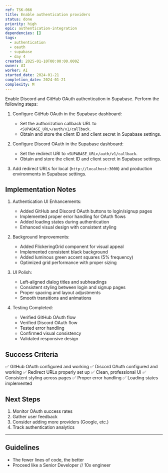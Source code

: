 ```yaml
---
ref: TSK-066
title: Enable authentication providers
status: done
priority: high
epic: authentication-integration
dependencies: []
tags:
  - authentication
  - oauth
  - supabase
  - day 4
created: 2025-01-10T00:00:00.000Z
owner: AI
worker: AI
started_date: 2024-01-21
completion_date: 2024-01-21
complexity: M
---
```


Enable Discord and GitHub OAuth authentication in Supabase. Perform the following steps:

1. Configure GitHub OAuth in the Supabase dashboard:

   - Set the authorization callback URL to `<SUPABASE_URL>/auth/v1/callback`.
   - Obtain and store the client ID and client secret in Supabase settings.

2. Configure Discord OAuth in the Supabase dashboard:

   - Set the redirect URI to `<SUPABASE_URL>/auth/v1/callback`.
   - Obtain and store the client ID and client secret in Supabase settings.

3. Add redirect URLs for local (`http://localhost:3000`) and production environments in Supabase settings.

## Implementation Notes

1. Authentication UI Enhancements:

   - Added GitHub and Discord OAuth buttons to login/signup pages
   - Implemented proper error handling for OAuth flows
   - Added loading states during authentication
   - Enhanced visual design with consistent styling

2. Background Improvements:

   - Added FlickeringGrid component for visual appeal
   - Implemented consistent black background
   - Added luminous green accent squares (5% frequency)
   - Optimized grid performance with proper sizing

3. UI Polish:

   - Left-aligned dialog titles and subheadings
   - Consistent styling between login and signup pages
   - Proper spacing and layout adjustments
   - Smooth transitions and animations

4. Testing Completed:
   - Verified GitHub OAuth flow
   - Verified Discord OAuth flow
   - Tested error handling
   - Confirmed visual consistency
   - Validated responsive design

## Success Criteria

✅ GitHub OAuth configured and working
✅ Discord OAuth configured and working
✅ Redirect URLs properly set up
✅ Clean, professional UI
✅ Consistent styling across pages
✅ Proper error handling
✅ Loading states implemented

## Next Steps

1. Monitor OAuth success rates
2. Gather user feedback
3. Consider adding more providers (Google, etc.)
4. Track authentication analytics

---

## Guidelines

- The fewer lines of code, the better
- Proceed like a Senior Developer // 10x engineer
